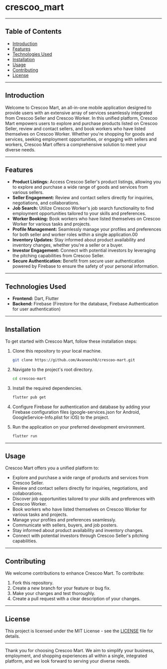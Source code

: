 # crescoo_mart

---

## Table of Contents

- [Introduction](#introduction)
- [Features](#features)
- [Technologies Used](#technologies-used)
- [Installation](#installation)
- [Usage](#usage)
- [Contributing](#contributing)
- [License](#license)

---

## Introduction

Welcome to Crescoo Mart, an all-in-one mobile application designed to provide users with an extensive array of services seamlessly integrated from Crescoo Seller and Crescoo Worker. In this unified platform, Crescoo Mart empowers users to explore and purchase products listed on Crescoo Seller, review and contact sellers, and book workers who have listed themselves on Crescoo Worker. Whether you're shopping for goods and services, seeking employment opportunities, or engaging with sellers and workers, Crescoo Mart offers a comprehensive solution to meet your diverse needs.

---

## Features

- **Product Listings:** Access Crescoo Seller's product listings, allowing you to explore and purchase a wide range of goods and services from various sellers.
- **Seller Engagement:** Review and contact sellers directly for inquiries, negotiations, and collaborations.
- **Job Search:** Utilize Crescoo Worker's job search functionality to find employment opportunities tailored to your skills and preferences.
- **Worker Booking:** Book workers who have listed themselves on Crescoo Worker for various tasks and projects.
- **Profile Management:** Seamlessly manage your profiles and preferences for both seller and worker roles within a single application.00
- **Inventory Updates:** Stay informed about product availability and inventory changes, whether you're a seller or a buyer.
- **Investor Engagement:** Connect with potential investors by leveraging the pitching capabilities from Crescoo Seller.
- **Secure Authentication:** Benefit from secure user authentication powered by Firebase to ensure the safety of your personal information.

---

## Technologies Used

- **Frontend:** Dart, Flutter
- **Backend:** Firebase (Firestore for the database, Firebase Authentication for user authentication)

---

## Installation

To get started with Crescoo Mart, follow these installation steps:

1. Clone this repository to your local machine.

   ```bash
   git clone https://github.com/Avaneesh8/crescoo-mart.git
   ```

2. Navigate to the project's root directory.

   ```bash
   cd crescoo-mart
   ```

3. Install the required dependencies.

   ```bash
   flutter pub get
   ```

4. Configure Firebase for authentication and database by adding your Firebase configuration files (google-services.json for Android, GoogleService-Info.plist for iOS) to the project.

5. Run the application on your preferred development environment.

   ```bash
   flutter run
   ```

---

## Usage

Crescoo Mart offers you a unified platform to:

- Explore and purchase a wide range of products and services from Crescoo Seller.
- Review and contact sellers directly for inquiries, negotiations, and collaborations.
- Discover job opportunities tailored to your skills and preferences with Crescoo Worker.
- Book workers who have listed themselves on Crescoo Worker for various tasks and projects.
- Manage your profiles and preferences seamlessly.
- Communicate with sellers, buyers, and job posters.
- Stay informed about product availability and inventory changes.
- Connect with potential investors through Crescoo Seller's pitching capabilities.

---

## Contributing

We welcome contributions to enhance Crescoo Mart. To contribute:

1. Fork this repository.
2. Create a new branch for your feature or bug fix.
3. Make your changes and test thoroughly.
4. Create a pull request with a clear description of your changes.

---

## License

This project is licensed under the MIT License - see the [LICENSE](LICENSE) file for details.

---

Thank you for choosing Crescoo Mart. We aim to simplify your business, employment, and shopping experiences all within a single, integrated platform, and we look forward to serving your diverse needs.

